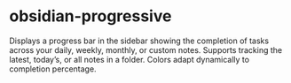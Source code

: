# obsidian-progressive
Displays a progress bar in the sidebar showing the completion of tasks across your daily, weekly, monthly, or custom notes. Supports tracking the latest, today’s, or all notes in a folder. Colors adapt dynamically to completion percentage.
